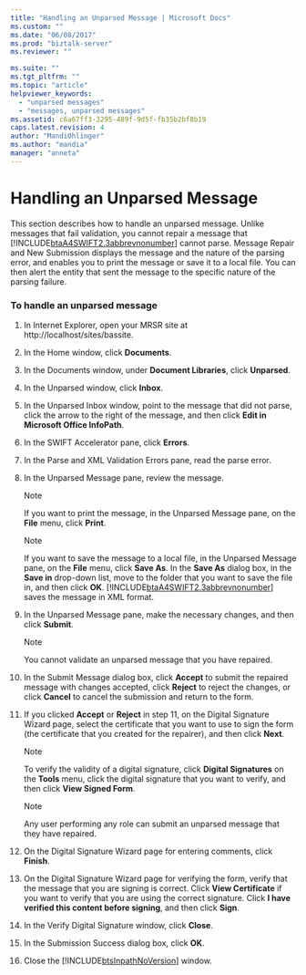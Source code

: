 ```yaml
---
title: "Handling an Unparsed Message | Microsoft Docs"
ms.custom: ""
ms.date: "06/08/2017"
ms.prod: "biztalk-server"
ms.reviewer: ""

ms.suite: ""
ms.tgt_pltfrm: ""
ms.topic: "article"
helpviewer_keywords: 
  - "unparsed messages"
  - "messages, unparsed messages"
ms.assetid: c6a67ff3-3295-489f-9d5f-fb35b2bf8b19
caps.latest.revision: 4
author: "MandiOhlinger"
ms.author: "mandia"
manager: "anneta"
---
```

# Handling an Unparsed Message
This section describes how to handle an unparsed message. Unlike messages that fail validation, you cannot repair a message that [!INCLUDE[btaA4SWIFT2.3abbrevnonumber](../../includes/btaa4swift2-3abbrevnonumber-md.md)] cannot parse. Message Repair and New Submission displays the message and the nature of the parsing error, and enables you to print the message or save it to a local file. You can then alert the entity that sent the message to the specific nature of the parsing failure.  
  
### To handle an unparsed message  
  
1.  In Internet Explorer, open your MRSR site at http://localhost/sites/bassite.  
  
2.  In the Home window, click **Documents**.  
  
3.  In the Documents window, under **Document Libraries**, click **Unparsed**.  
  
4.  In the Unparsed window, click **Inbox**.  
  
5.  In the Unparsed Inbox window, point to the message that did not parse, click the arrow to the right of the message, and then click **Edit in Microsoft Office InfoPath**.  
  
6.  In the SWIFT Accelerator pane, click **Errors**.  
  
7.  In the Parse and XML Validation Errors pane, read the parse error.  
  
8.  In the Unparsed Message pane, review the message.  
  
    > [!NOTE]
    >  If you want to print the message, in the Unparsed Message pane, on the **File** menu, click **Print**.  
  
    > [!NOTE]
    >  If you want to save the message to a local file, in the Unparsed Message pane, on the **File** menu, click **Save As**. In the **Save As** dialog box, in the **Save in** drop-down list, move to the folder that you want to save the file in, and then click **OK**. [!INCLUDE[btaA4SWIFT2.3abbrevnonumber](../../includes/btaa4swift2-3abbrevnonumber-md.md)] saves the message in XML format.  
  
9. In the Unparsed Message pane, make the necessary changes, and then click **Submit**.  
  
    > [!NOTE]
    >  You cannot validate an unparsed message that you have repaired.  
  
10. In the Submit Message dialog box, click **Accept** to submit the repaired message with changes accepted, click **Reject** to reject the changes, or click **Cancel** to cancel the submission and return to the form.  
  
11. If you clicked **Accept** or **Reject** in step 11, on the Digital Signature Wizard page, select the certificate that you want to use to sign the form (the certificate that you created for the repairer), and then click **Next**.  
  
    > [!NOTE]
    >  To verify the validity of a digital signature, click **Digital Signatures** on the **Tools** menu, click the digital signature that you want to verify, and then click **View Signed Form**.  
  
    > [!NOTE]
    >  Any user performing any role can submit an unparsed message that they have repaired.  
  
12. On the Digital Signature Wizard page for entering comments, click **Finish**.  
  
13. On the Digital Signature Wizard page for verifying the form, verify that the message that you are signing is correct. Click **View Certificate** if you want to verify that you are using the correct signature. Click **I have verified this content before signing**, and then click **Sign**.  
  
14. In the Verify Digital Signature window, click **Close**.  
  
15. In the Submission Success dialog box, click **OK**.  
  
16. Close the [!INCLUDE[btsInpathNoVersion](../../includes/btsinpathnoversion-md.md)] window.